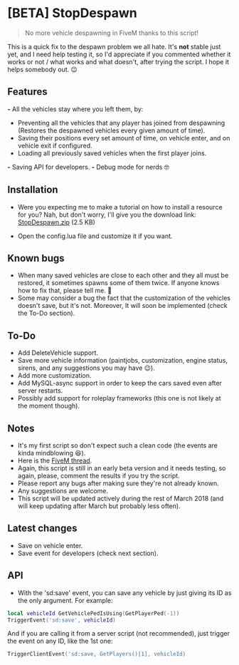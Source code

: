 # [BETA] StopDespawn

> No more vehicle despawning in FiveM thanks to this script!

This is a quick fix to the despawn problem we all hate. It's **not** stable just yet, and I need help testing it, so I'd appreciate if you commented whether it works or not / what works and what doesn't, after trying the script. 
I hope it helps somebody out. :wink: 

## Features

**-** All the vehicles stay where you left them, by:
- Preventing all the vehicles that any player has joined from despawning (Restores the despawned vehicles every given amount of time).
- Saving their positions every set amount of time, on vehicle enter, and on vehicle exit if configured.
- Loading all previously saved vehicles when the first player joins.

**-** Saving API for developers.
**-** Debug mode for nerds :nerd_face:

## Installation

- Were you expecting me to make a tutorial on how to install a resource for you? Nah, but don't worry, I'll give you the download link: <a class="attachment" href="https://forum.fivem.net/uploads/default/original/3X/a/8/a828a9daf2035d9a929a0951acc2be635ec2047e.zip">StopDespawn.zip</a> (2.5 KB)

- Open the config.lua file and customize it if you want.

## Known bugs

- When many saved vehicles are close to each other and they all must be restored, it sometimes spawns some of them twice. If anyone knows how to fix that, please tell me. :pray:
- Some may consider a bug the fact that the customization of the vehicles doesn't save, but it's not. Moreover, It will soon be implemented (check the To-Do section).

## To-Do

- Add DeleteVehicle support.
- Save more vehicle information (paintjobs, customization, engine status, sirens, and any suggestions you may have :wink:).
- Add more customization.
- Add MySQL-async support in order to keep the cars saved even after server restarts.
- Possibly add support for roleplay frameworks (this one is not likely at the moment though).

## Notes

- It's my first script so don't expect such a clean code (the events are kinda mindblowing :laughing:).
- Here is the <a href="https://forum.fivem.net/t/beta-stop-vehicle-despawning/92696">FiveM thread</a>.
- Again, this script is still in an early beta version and it needs testing, so again, please, comment the results if you try the script.
- Please report any bugs after making sure they're not already known.
- Any suggestions are welcome.
- This script will be updated actively during the rest of March 2018 (and will keep updating after March but probably less often).

## Latest changes

+ Save on vehicle enter.
+ Save event for developers (check next section).

## API

+ With the 'sd:save' event, you can save any vehicle by just giving its ID as the only argument. For example:
```lua
local vehicleId GetVehiclePedIsUsing(GetPlayerPed(-1))
TriggerEvent('sd:save', vehicleId)
```
And if you are calling it from a server script (not recommended), just trigger the event on any ID, like the 1st one:
```lua
TriggerClientEvent('sd:save, GetPlayers()[1], vehicleId)
```
